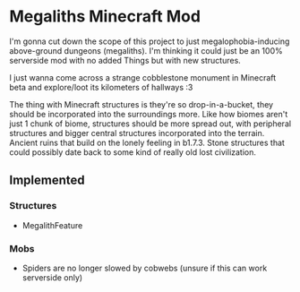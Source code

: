 # Megaliths Minecraft Mod

I'm gonna cut down the scope of this project to just megalophobia-inducing above-ground dungeons (megaliths). I'm thinking
it could just be an 100% serverside mod with no added Things but with new structures.

I just wanna come across a strange cobblestone monument in Minecraft beta and explore/loot its kilometers of hallways :3

The thing with Minecraft structures is they're so drop-in-a-bucket, they should be incorporated into the surroundings more.
Like how biomes aren't just 1 chunk of biome, structures should be more spread out, with peripheral structures and bigger
central structures incorporated into the terrain. Ancient ruins that build on the lonely feeling in b1.7.3.
Stone structures that could possibly date back to some kind of really old lost civilization.

## Implemented

### Structures

- MegalithFeature

### Mobs

- Spiders are no longer slowed by cobwebs (unsure if this can work serverside only)